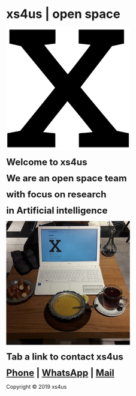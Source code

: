 <head>
<link rel="apple-touch-icon" sizes="180x180" href="/apple-touch-icon.png" />
<link rel="icon" type="image/png" sizes="32x32" href="/favicon-32x32.png" />
<link rel="icon" type="image/png" sizes="16x16" href="/favicon-16x16.png" />
<link rel="manifest" href="/site.webmanifest" />
</head>

<strong><font size="6">xs4us | open space</font></strong>

<img alt="xs4us" width="330" src="xs4us.svg" />

<strong><font size="5">Welcome to xs4us</font></strong>

<strong><font size="5">We are an open space team</font></strong>

<strong><font size="5">with focus on research</font></strong>

<strong><font size="5">in Artificial intelligence</font></strong>

<p><img alt="xs4us" width="330" src="xs4us-office.jpg" /></p>

<strong><font size="5">Tab a link to contact xs4us</font></strong>

<strong><font size="5"><a href="tel:+31684423888">Phone</a> | <a href="https://wa.me/31684423888?text=xs4us" target="_blank">WhatsApp</a> | <a href="mailto:xs4us.github@gmail.com" target="_blank">Mail</a></font></strong>

Copyright © 2019 xs4us
